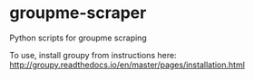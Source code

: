 # groupme-scraper
Python scripts for groupme scraping

To use, install groupy from instructions here: http://groupy.readthedocs.io/en/master/pages/installation.html
